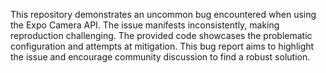 This repository demonstrates an uncommon bug encountered when using the Expo Camera API. The issue manifests inconsistently, making reproduction challenging.  The provided code showcases the problematic configuration and attempts at mitigation.  This bug report aims to highlight the issue and encourage community discussion to find a robust solution.